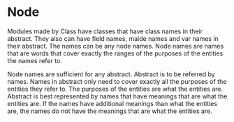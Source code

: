 # Node

Modules made by Class have classes that have class names in their abstract. They also can have field names, maide names and var names in their abstract.
The names can be any node names.
Node names are names that are words that cover exactly the ranges of the purposes of the entities the names refer to.

Node names are sufficient for any abstract.
Abstract is to be referred by names. Names in abstract only need to cover exactly all the purposes of the entities they refer to.
The purposes of the entities are what the entities are.
Abstract is best represented by names that have meanings that are what the entities are.
If the names have additional meanings than what the entities are, the names do not have the meanings that are what the entities are.